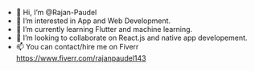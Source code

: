 - 👋 Hi, I’m @Rajan-Paudel
- 👀 I’m interested in App and Web Development.
- 🌱 I’m currently learning Flutter and machine learning.
- 💞️ I’m looking to collaborate on React.js and native app developement.
- 📫 You can contact/hire me on Fiverr
https://www.fiverr.com/rajanpaudel143

<!---
Rajan-Paudel/Rajan-Paudel is a ✨ special ✨ repository because its `README.md` (this file) appears on your GitHub profile.
You can click the Preview link to take a look at your changes.
--->
